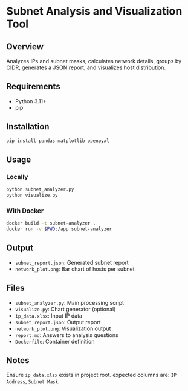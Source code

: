 # Subnet Analysis and Visualization Tool

## Overview
Analyzes IPs and subnet masks, calculates network details, groups by CIDR, generates a JSON report, and visualizes host distribution.

## Requirements
- Python 3.11+
- pip

## Installation
```bash
pip install pandas matplotlib openpyxl
```

## Usage
### Locally
```bash
python subnet_analyzer.py
python visualize.py
```

### With Docker
```bash
docker build -t subnet-analyzer .
docker run -v $PWD:/app subnet-analyzer
```

## Output
- `subnet_report.json`: Generated subnet report
- `network_plot.png`: Bar chart of hosts per subnet

## Files
- `subnet_analyzer.py`: Main processing script
- `visualize.py`: Chart generator (optional)
- `ip_data.xlsx`: Input IP data
- `subnet_report.json`: Output report
- `network_plot.png`: Visualization output
- `report.md`: Answers to analysis questions
- `Dockerfile`: Container definition

## Notes
Ensure `ip_data.xlsx` exists in project root. expected columns are: `IP Address`, `Subnet Mask`.

